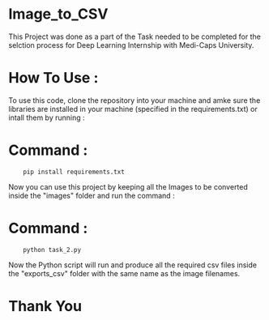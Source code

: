 # Image_to_CSV
This Project was done as a part of the Task needed to be completed for the selction process for Deep Learning Internship with Medi-Caps University.

# How To Use :
To use this code, clone the repository into  your  machine and amke sure the libraries are installed in your machine (specified in the requirements.txt) or intall them by running :
# Command :
        pip install requirements.txt

Now you can use this project by keeping all the Images to be converted inside the "images" folder and run the command :
# Command :
        python task_2.py

Now the Python script will run and produce all the required csv files inside the "exports_csv" folder with the same name as the image filenames.

# Thank You